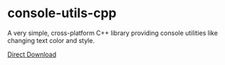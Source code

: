 # console-utils-cpp
A very simple, cross-platform C++ library providing console utilities like changing text color and style.

[Direct Download](https://drive.google.com/uc?export=download&id=1B2DkYNsyjOZPDOPsJVqPmBIYXiimnMF0)
